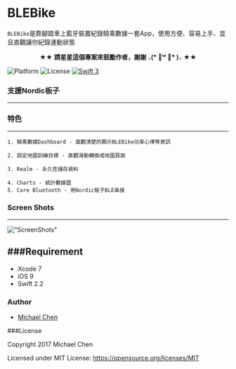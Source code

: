 # BLEBike

`BLEBike`是靠腳踏車上藍牙裝置紀錄騎乘數據一套App，使用方便、容易上手、並且直觀讓你紀錄運動狀態
<p align="center" >★★ <b>請星星這個專案來鼓勵作者，謝謝 ⸜(* ॑꒳ ॑* )⸝</b> ★★</p>

![Platform](https://img.shields.io/badge/platform-ios-lightgrey.svg)
![License](http://img.shields.io/badge/License-MIT-green.svg?style=flat)
[![Swift 3](https://img.shields.io/badge/Swift-2.2-orange.svg?style=flat)](https://swift.org)

### 支援Nordic板子 
-----------

### 特色
-----------
	1. 騎乘數據Dashboard - 直觀清楚的顯示BLEBike功率心律等資訊
	
	2. 設定地圖訓練目標 - 直觀滑動轉換成地圖頁面
	
	3. Realm - 永久性儲存資料
	
	4. Charts - 統計數據圖                                                                                                                                                                                                                                                               5. Core Bluetooth - 用Nordic板子BLE串接

### Screen Shots
-----------
!["ScreenShots"]()
	  
###Requirement
-----------

- Xcode 7
- iOS 9
- Swift 2.2

### Author
* [Michael Chen](https://www.facebook.com/helloWorldMichaelChen)

###License

Copyright 2017 Michael Chen

Licensed under MIT License: https://opensource.org/licenses/MIT
